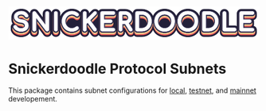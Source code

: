 ![Snickerdoodle](https://github.com/SnickerdoodleLabs/Snickerdoodle-Theme-Light/blob/main/snickerdoodle_horizontal_notab.png?raw=true)

# Snickerdoodle Protocol Subnets

This package contains subnet configurations for [local](/packages/subnets/local), 
[testnet](/packages/subnets/fuji), and [mainnet](/packages/subnets/mainnet) developement.
